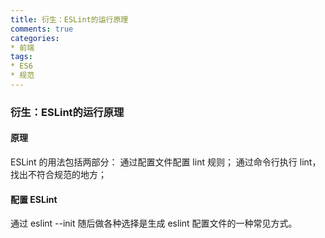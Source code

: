 ```yaml
---
title: 衍生：ESLint的运行原理
comments: true
categories: 
* 前端
tags: 
* ES6
* 规范
---
```


### 衍生：ESLint的运行原理

#### 原理

ESLint 的用法包括两部分： 通过配置文件配置 lint 规则； 通过命令行执行 lint，找出不符合规范的地方；

#### 配置 ESLint

通过 eslint --init 随后做各种选择是生成 eslint 配置文件的一种常见方式。


